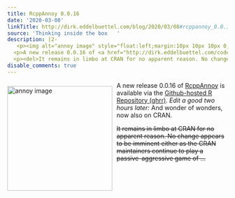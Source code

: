 ```yaml
---
title: RcppAnnoy 0.0.16
date: '2020-03-08'
linkTitle: http://dirk.eddelbuettel.com/blog/2020/03/08#rcppannoy_0.0.16
source: 'Thinking inside the box   '
description: |2-
   <p><img alt="annoy image" style="float:left;margin:10px 10px 10px 0;" width="240" src="https://raw.github.com/spotify/annoy/master/ann.png"/></p>
  <p>A new release 0.0.16 of <a href="http://dirk.eddelbuettel.com/code/rcpp.annoy.html">RcppAnnoy</a> is available via the <a href="https://github.com/ghrr/drat">Github-hosted R Repository (ghrr)</a>. <em>Edit a good two hours later:</em> And wonder of wonders, now also on CRAN.</p>
  <p><del>It remains in limbo at CRAN for no apparent reason. No change appears to be imminent either as the CRAN maintainers continue to play a passive-aggressive game of  ...
disable_comments: true
---
```

 <p><img alt="annoy image" style="float:left;margin:10px 10px 10px 0;" width="240" src="https://raw.github.com/spotify/annoy/master/ann.png"/></p>
<p>A new release 0.0.16 of <a href="http://dirk.eddelbuettel.com/code/rcpp.annoy.html">RcppAnnoy</a> is available via the <a href="https://github.com/ghrr/drat">Github-hosted R Repository (ghrr)</a>. <em>Edit a good two hours later:</em> And wonder of wonders, now also on CRAN.</p>
<p><del>It remains in limbo at CRAN for no apparent reason. No change appears to be imminent either as the CRAN maintainers continue to play a passive-aggressive game of  ...